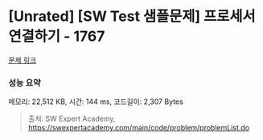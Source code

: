 # [Unrated] [SW Test 샘플문제] 프로세서 연결하기 - 1767 

[문제 링크](https://swexpertacademy.com/main/code/problem/problemDetail.do?contestProbId=AV4suNtaXFEDFAUf) 

### 성능 요약

메모리: 22,512 KB, 시간: 144 ms, 코드길이: 2,307 Bytes



> 출처: SW Expert Academy, https://swexpertacademy.com/main/code/problem/problemList.do